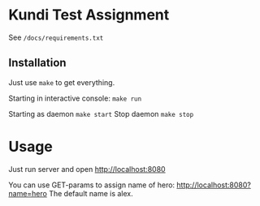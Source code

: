 # Kundi Test Assignment

See `/docs/requirements.txt`

## Installation

Just use ``make`` to get everything.

Starting in interactive console:
```make run```

Starting as daemon ```make start```
Stop daemon ```make stop```

# Usage

Just run server and open [http://localhost:8080](http://localhost:8080)

You can use GET-params to assign name of hero: [http://localhost:8080?name=hero](http://localhost:8080?name=hero)
The default name is alex.
